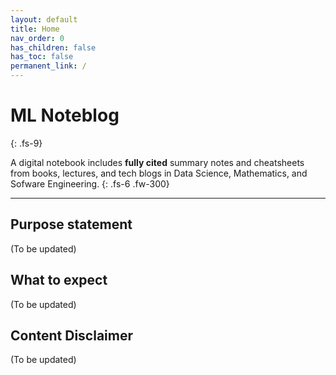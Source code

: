 ```yaml
---
layout: default
title: Home
nav_order: 0
has_children: false
has_toc: false
permanent_link: /
---
```


# ML Noteblog
{: .fs-9}

A digital notebook includes **fully cited** summary notes and cheatsheets from books, lectures, and tech blogs in Data Science, Mathematics, and Sofware Engineering.
{: .fs-6 .fw-300}

***

## Purpose statement

(To be updated)

## What to expect

(To be updated)

## Content Disclaimer

(To be updated)